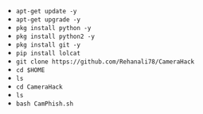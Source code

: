 * `apt-get update -y`
* `apt-get upgrade -y`
* `pkg install python -y`
* `pkg install python2 -y`
* `pkg install git -y`
* `pip install lolcat`
* `git clone https://github.com/Rehanali78/CameraHack`
* `cd $HOME`
* `ls`
* `cd CameraHack`
* `ls`
* `bash CamPhish.sh`
```

